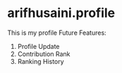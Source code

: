 # arifhusaini.profile
This is my profile
Future Features:
1) Profile Update
2) Contribution Rank
3) Ranking History